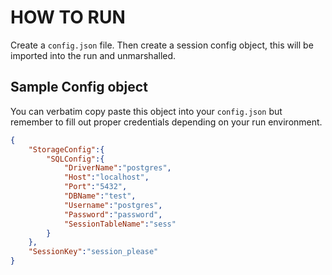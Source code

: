 # HOW TO RUN

Create a `config.json` file. Then create a session config object, this will be imported into the run and unmarshalled.

## Sample Config object

You can verbatim copy paste this object into your `config.json` but remember to fill out proper credentials depending on your run environment.

```json
{
    "StorageConfig":{
        "SQLConfig":{
            "DriverName":"postgres",
            "Host":"localhost",
            "Port":"5432",
            "DBName":"test",
            "Username":"postgres",
            "Password":"password",
            "SessionTableName":"sess"
        }
    },
    "SessionKey":"session_please"
}
```
